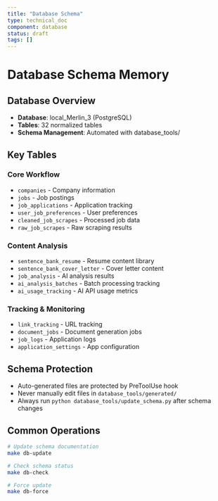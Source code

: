 ```yaml
---
title: "Database Schema"
type: technical_doc
component: database
status: draft
tags: []
---
```


# Database Schema Memory

## Database Overview
- **Database**: local_Merlin_3 (PostgreSQL)
- **Tables**: 32 normalized tables
- **Schema Management**: Automated with database_tools/

## Key Tables

### Core Workflow
- `companies` - Company information
- `jobs` - Job postings
- `job_applications` - Application tracking
- `user_job_preferences` - User preferences
- `cleaned_job_scrapes` - Processed job data
- `raw_job_scrapes` - Raw scraping results

### Content Analysis
- `sentence_bank_resume` - Resume content library
- `sentence_bank_cover_letter` - Cover letter content
- `job_analysis` - AI analysis results
- `ai_analysis_batches` - Batch processing tracking
- `ai_usage_tracking` - AI API usage metrics

### Tracking & Monitoring
- `link_tracking` - URL tracking
- `document_jobs` - Document generation jobs
- `job_logs` - Application logs
- `application_settings` - App configuration

## Schema Protection
- Auto-generated files are protected by PreToolUse hook
- Never manually edit files in `database_tools/generated/`
- Always run `python database_tools/update_schema.py` after schema changes

## Common Operations
```bash
# Update schema documentation
make db-update

# Check schema status
make db-check

# Force update
make db-force
```
